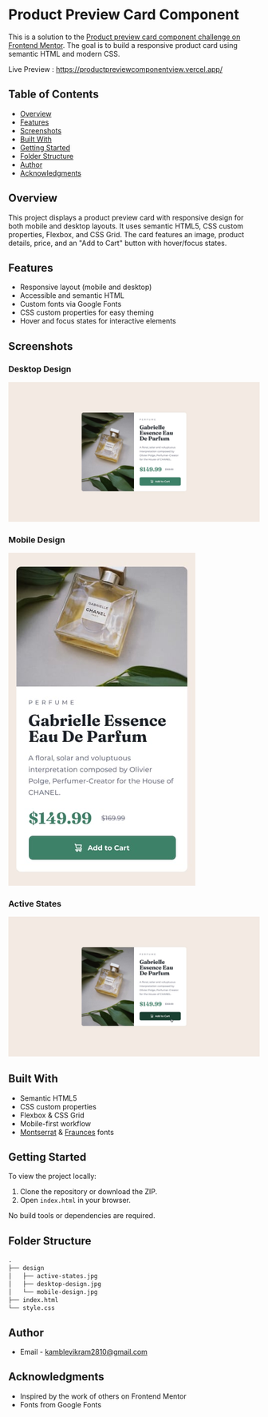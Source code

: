# Product Preview Card Component

This is a solution to the [Product preview card component challenge on Frontend Mentor](https://www.frontendmentor.io/challenges/product-preview-card-component-GO7UmttRfa). The goal is to build a responsive product card using semantic HTML and modern CSS.


Live Preview : https://productpreviewcomponentview.vercel.app/

## Table of Contents

- [Overview](#overview)
- [Features](#features)
- [Screenshots](#screenshots)
- [Built With](#built-with)
- [Getting Started](#getting-started)
- [Folder Structure](#folder-structure)
- [Author](#author)
- [Acknowledgments](#acknowledgments)

## Overview

This project displays a product preview card with responsive design for both mobile and desktop layouts. It uses semantic HTML5, CSS custom properties, Flexbox, and CSS Grid. The card features an image, product details, price, and an "Add to Cart" button with hover/focus states.

## Features

- Responsive layout (mobile and desktop)
- Accessible and semantic HTML
- Custom fonts via Google Fonts
- CSS custom properties for easy theming
- Hover and focus states for interactive elements

## Screenshots

### Desktop Design

![Desktop Design](design/desktop-design.jpg)

### Mobile Design

![Mobile Design](design/mobile-design.jpg)

### Active States

![Active States](design/active-states.jpg)

## Built With

- Semantic HTML5
- CSS custom properties
- Flexbox & CSS Grid
- Mobile-first workflow
- [Montserrat](https://fonts.google.com/specimen/Montserrat) & [Fraunces](https://fonts.google.com/specimen/Fraunces) fonts

## Getting Started

To view the project locally:

1. Clone the repository or download the ZIP.
2. Open `index.html` in your browser.

No build tools or dependencies are required.

## Folder Structure

```
.
├── design
│   ├── active-states.jpg
│   ├── desktop-design.jpg
│   └── mobile-design.jpg
├── index.html
└── style.css
```

## Author

- Email - kamblevikram2810@gmail.com

## Acknowledgments

- Inspired by the work of others on Frontend Mentor
- Fonts from Google Fonts

